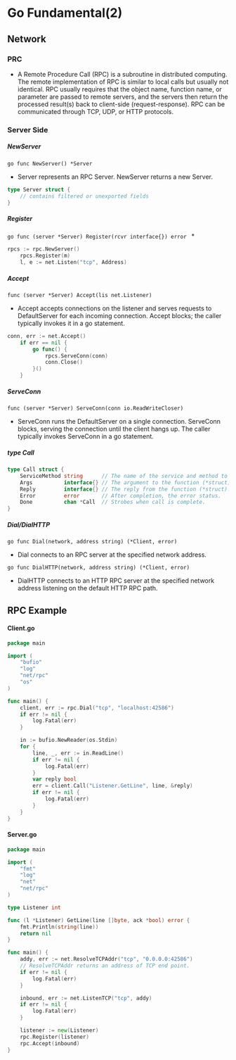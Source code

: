 # Go Fundamental(2)  

## Network  
### PRC  
* A Remote Procedure Call (RPC) is a subroutine in distributed computing. The remote implementation of RPC is similar to local calls but usually not identical. RPC usually requires that the object name, function name, or parameter are passed to remote servers, and the servers then return the processed result(s) back to client-side (request-response). RPC can be communicated through TCP, UDP, or HTTP protocols.  

### Server Side  

##### NewServer  
```go func NewServer() *Server ```  
* Server represents an RPC Server.  NewServer returns a new Server.  

```go
type Server struct {
    // contains filtered or unexported fields
}
```

##### Register  
```go func (server *Server) Register(rcvr interface{}) error ```
* 
```go 
rpcs := rpc.NewServer()
	rpcs.Register(m)
	l, e := net.Listen("tcp", Address)
```

##### Accept  
```func (server *Server) Accept(lis net.Listener) ```  
* Accept accepts connections on the listener and serves requests to DefaultServer for each incoming connection. Accept blocks; the caller typically invokes it in a go statement.  

```go
conn, err := net.Accept()
	if err == nil {
		go func() {
			rpcs.ServeConn(conn)
			conn.Close()
		}()
	} 
```
##### ServeConn  
```func (server *Server) ServeConn(conn io.ReadWriteCloser) ```  
* ServeConn runs the DefaultServer on a single connection. ServeConn blocks, serving the connection until the client hangs up. The caller typically invokes ServeConn in a go statement.  

##### type Call
```go
type Call struct {
    ServiceMethod string      // The name of the service and method to call.
    Args          interface{} // The argument to the function (*struct).
    Reply         interface{} // The reply from the function (*struct).
    Error         error       // After completion, the error status.
    Done          chan *Call  // Strobes when call is complete.
}
```
##### Dial/DialHTTP  
```go func Dial(network, address string) (*Client, error) ```  
* Dial connects to an RPC server at the specified network address.  

```go func DialHTTP(network, address string) (*Client, error) ```
* DialHTTP connects to an HTTP RPC server at the specified network address listening on the default HTTP RPC path.  

## RPC Example  

#### Client.go  
```go
package main

import (
	"bufio"
	"log"
	"net/rpc"
	"os"
)

func main() {
	client, err := rpc.Dial("tcp", "localhost:42586")
	if err != nil {
		log.Fatal(err)
	}

	in := bufio.NewReader(os.Stdin)
	for {
		line, _, err := in.ReadLine()
		if err != nil {
			log.Fatal(err)
		}
		var reply bool
		err = client.Call("Listener.GetLine", line, &reply)
		if err != nil {
			log.Fatal(err)
		}
	}
}
```
#### Server.go
```go
package main

import (
	"fmt"
	"log"
	"net"
	"net/rpc"
)

type Listener int

func (l *Listener) GetLine(line []byte, ack *bool) error {
	fmt.Println(string(line))
	return nil
}

func main() {
	addy, err := net.ResolveTCPAddr("tcp", "0.0.0.0:42586") 
	// ResolveTCPAddr returns an address of TCP end point.
	if err != nil {
		log.Fatal(err)
	}

	inbound, err := net.ListenTCP("tcp", addy)
	if err != nil {
		log.Fatal(err)
	}

	listener := new(Listener)
	rpc.Register(listener)
	rpc.Accept(inbound)
}
```